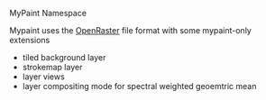 MyPaint Namespace

Mypaint uses the [OpenRaster](https://www.openraster.org/) file format with some mypaint-only extensions

* tiled background layer
* strokemap layer
* layer views
* layer compositing mode for spectral weighted geoemtric mean
